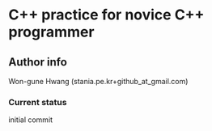 C++ practice for novice C++ programmer 
======================================

Author info
-----------
Won-gune Hwang (stania.pe.kr+github_at_gmail.com)

### Current status

initial commit
